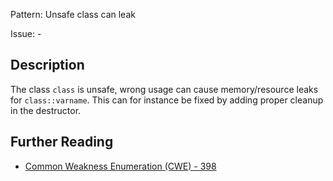 Pattern: Unsafe class can leak

Issue: -

## Description

The class `class` is unsafe, wrong usage can cause memory/resource leaks for `class::varname`. This can for instance be fixed by adding proper cleanup in the destructor.

## Further Reading

* [Common Weakness Enumeration (CWE) - 398](https://cwe.mitre.org/data/definitions/398.html)